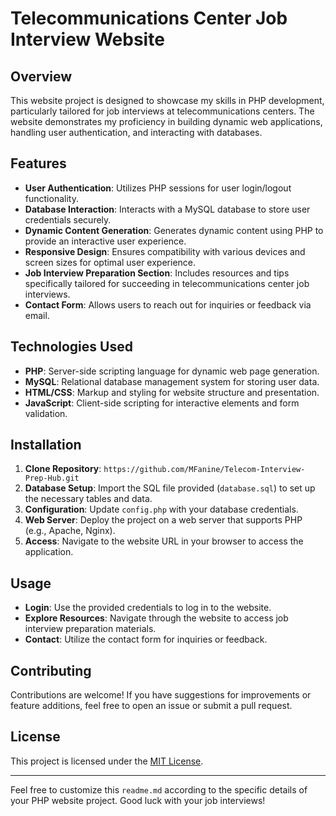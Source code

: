 # Telecommunications Center Job Interview Website

## Overview
This website project is designed to showcase my skills in PHP development, particularly tailored for job interviews at telecommunications centers. The website demonstrates my proficiency in building dynamic web applications, handling user authentication, and interacting with databases.

## Features
- **User Authentication**: Utilizes PHP sessions for user login/logout functionality.
- **Database Interaction**: Interacts with a MySQL database to store user credentials securely.
- **Dynamic Content Generation**: Generates dynamic content using PHP to provide an interactive user experience.
- **Responsive Design**: Ensures compatibility with various devices and screen sizes for optimal user experience.
- **Job Interview Preparation Section**: Includes resources and tips specifically tailored for succeeding in telecommunications center job interviews.
- **Contact Form**: Allows users to reach out for inquiries or feedback via email.

## Technologies Used
- **PHP**: Server-side scripting language for dynamic web page generation.
- **MySQL**: Relational database management system for storing user data.
- **HTML/CSS**: Markup and styling for website structure and presentation.
- **JavaScript**: Client-side scripting for interactive elements and form validation.

## Installation
1. **Clone Repository**: `https://github.com/MFanine/Telecom-Interview-Prep-Hub.git`
2. **Database Setup**: Import the SQL file provided (`database.sql`) to set up the necessary tables and data.
3. **Configuration**: Update `config.php` with your database credentials.
4. **Web Server**: Deploy the project on a web server that supports PHP (e.g., Apache, Nginx).
5. **Access**: Navigate to the website URL in your browser to access the application.

## Usage
- **Login**: Use the provided credentials to log in to the website.
- **Explore Resources**: Navigate through the website to access job interview preparation materials.
- **Contact**: Utilize the contact form for inquiries or feedback.

## Contributing
Contributions are welcome! If you have suggestions for improvements or feature additions, feel free to open an issue or submit a pull request.

## License
This project is licensed under the [MIT License](LICENSE).

---

Feel free to customize this `readme.md` according to the specific details of your PHP website project. Good luck with your job interviews!
